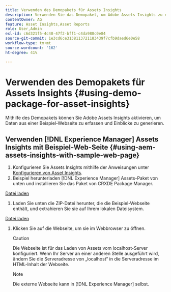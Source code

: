 ```yaml
---
title: Verwenden des Demopakets für Assets Insights
description: Verwenden Sie das Demopaket, um Adobe Assets Insights zu ermöglichen, Daten aus einer Webseite zu erfassen und Einblicke zu generieren.
contentOwner: AG
feature: Asset Insights,Asset Reports
role: User,Admin
exl-id: c6d321f5-4c48-47f2-bff1-c4da988c0e84
source-git-commit: 1e3cd6ce3138113721183439f7cfb9daed6e0e58
workflow-type: tm+mt
source-wordcount: '162'
ht-degree: 41%

---
```


# Verwenden des Demopakets für Assets Insights {#using-demo-package-for-asset-insights}

Mithilfe des Demopakets können Sie Adobe Assets Insights aktivieren, um Daten aus einer Beispiel-Webseite zu erfassen und Einblicke zu generieren.

## Verwenden [!DNL Experience Manager] Assets Insights mit Beispiel-Web-Seite  {#using-aem-assets-insights-with-sample-web-page}

1. Konfigurieren Sie Assets Insights mithilfe der Anweisungen unter [Konfigurieren von Asset Insights](touch-ui-configuring-asset-insights.md).
1. Beispiel herunterladen [!DNL Experience Manager] Assets-Paket von unten und installieren Sie das Paket von CRXDE Package Manager.

[Datei laden](assets/insightsdemo.zip)

1. Laden Sie unten die ZIP-Datei herunter, die die Beispiel-Webseite enthält, und extrahieren Sie sie auf Ihrem lokalen Dateisystem.

[Datei laden](assets/demosite.zip)

1. Klicken Sie auf die Webseite, um sie im Webbrowser zu öffnen.

   >[!CAUTION]
   >
   >Die Webseite ist für das Laden von Assets vom localhost-Server konfiguriert. Wenn Ihr Server an einer anderen Stelle ausgeführt wird, ändern Sie die Serveradresse von „localhost“ in die Serveradresse im HTML-Inhalt der Webseite.

   >[!NOTE]
   >
   >Die externe Webseite kann in [!DNL Experience Manager] selbst.
